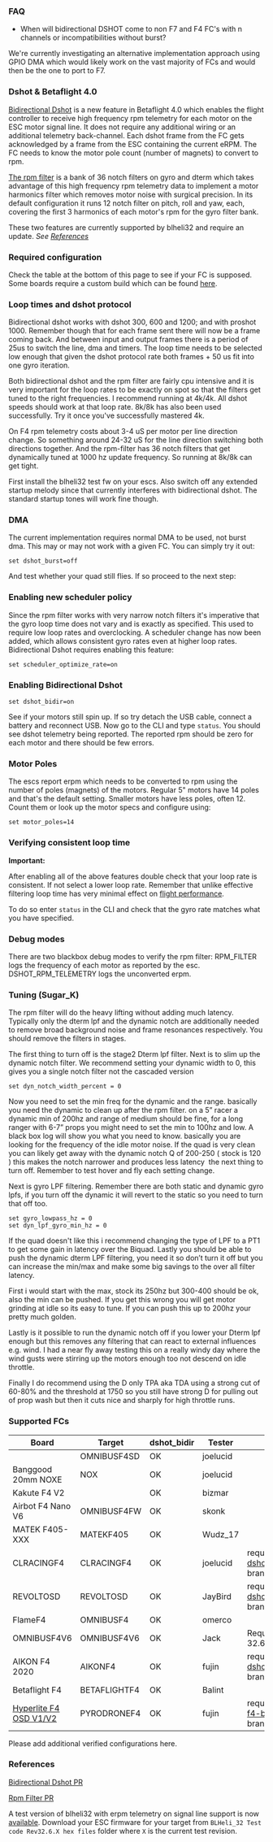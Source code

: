 ### FAQ

- When will bidirectional DSHOT come to non F7 and F4 FC's with n channels or incompatibilities without burst?

We're currently investigating an alternative implementation approach using GPIO DMA which would likely work on the vast majority of FCs and would then be the one to port to F7.

### Dshot & Betaflight 4.0

[Bidirectional Dshot](https://github.com/betaflight/betaflight/pull/7264) is a new feature in Betaflight 4.0 which enables the flight controller to receive high frequency rpm telemetry for each motor on the ESC motor signal line. It does not require any additional wiring or an additional telemetry back-channel. Each dshot frame from the FC gets acknowledged by a frame from the ESC containing the current eRPM. The FC needs to know the motor pole count (number of magnets) to convert to rpm.

[The rpm filter](https://github.com/betaflight/betaflight/pull/7271) is a bank of 36 notch filters on gyro and dterm which takes advantage of this high frequency rpm telemetry data to implement a motor harmonics filter which removes motor noise with surgical precision. In its default configuration it runs 12 notch filter on pitch, roll and yaw, each, covering the first 3 harmonics of each motor's rpm for the gyro filter bank.

These two features are currently supported by blheli32 and require an update. _See [References](#References)_

### Required configuration

Check the table at the bottom of this page to see if your FC is supposed. Some boards require a custom build which can be found [here](https://ci.betaflight.tech/job/Joelucid%20dshot%20bidir%20test/lastSuccessfulBuild/artifact/obj/).

### Loop times and dshot protocol

Bidirectional dshot works with dshot 300, 600 and 1200; and with proshot 1000. Remember though that for each frame sent there will now be a frame coming back. And between input and output frames there is a period of 25us to switch the line, dma and timers. The loop time needs to be selected low enough that given the dshot protocol rate both frames + 50 us fit into one gyro iteration. 

Both bidirectional dshot and the rpm filter are fairly cpu intensive and it is very important for the loop rates to be exactly on spot so that the filters get tuned to the right frequencies. I recommend running at 4k/4k. All dshot speeds should work at that loop rate. 8k/8k has also been used successfully. Try it once you've successfully mastered 4k.

On F4 rpm telemetry costs about 3-4 uS per motor per line direction change. So something around 24-32 uS for the line direction switching both directions together. And the rpm-filter has 36 notch filters that get dynamically tuned at 1000 hz update frequency. So running at 8k/8k can get tight.

First install the blheli32 test fw on your escs. Also switch off any extended startup melody since that currently interferes with bidirectional dshot. The standard startup tones will work fine though.

### DMA

The current implementation requires normal DMA to be used, not burst dma. This may or may not work with a given FC. You can simply try it out:

``set dshot_burst=off``

And test whether your quad still flies. If so proceed to the next step:

### Enabling new scheduler policy

Since the rpm filter works with very narrow notch filters it's imperative that the gyro loop time does not vary and is exactly as specified. This used to require low loop rates and overclocking. A scheduler change has now been added, which allows consistent gyro rates even at higher loop rates. Bidirectional Dshot requires enabling this feature:

``set scheduler_optimize_rate=on``

### Enabling Bidirectional Dshot

``set dshot_bidir=on``

See if your motors still spin up. If so try detach the USB cable, connect a battery and reconnect USB. Now go to the CLI and type ``status``. You should see dshot telemetry being reported. The reported rpm should be zero for each motor and there should be few errors.

### Motor Poles

The escs report erpm which needs to be converted to rpm using the number of poles (magnets) of the motors. Regular 5" motors have 14 poles and that's the default setting. Smaller motors have less poles, often 12. Count them or look up the motor specs and configure using:

``set motor_poles=14``

### Verifying consistent loop time

**Important:**

After enabling all of the above features double check that your loop rate is consistent. If not select a lower loop rate. Remember that unlike effective filtering loop time has very minimal effect on [flight performance](https://github.com/betaflight/betaflight/issues/7327).

To do so enter ``status`` in the CLI and check that the gyro rate matches what you have specified.

### Debug modes

There are two blackbox debug modes to verify the rpm filter: RPM_FILTER logs the frequency of each motor as reported by the esc. DSHOT_RPM_TELEMETRY logs the unconverted erpm.

### Tuning (Sugar_K)

The rpm filter will do the heavy lifting without adding much latency. Typically only the dterm lpf and the dynamic notch are additionally needed to remove broad background noise and frame resonances respectively. You should remove the filters in stages.

The first thing to turn off is the stage2 Dterm lpf filter. Next is to slim up the dynamic notch filter. We recommend setting your dynamic width to 0, this gives you a single notch filter not the cascaded version 
```
set dyn_notch_width_percent = 0
```
Now you need to set the min freq for the dynamic and the range. basically you need the dynamic to clean up after the rpm filter. on a 5” racer a dynamic min of 200hz and range of medium should be fine, for a long ranger with 6-7” props you might need to set the min to 100hz and low. A black box log will show you what you need to know. basically you are looking for the frequency of the idle motor noise. If the quad is very clean you can likely get away with the dynamic notch Q of 200-250 ( stock is 120 ) this makes the notch narrower and produces less latency 
the next thing to turn off. Remember to test hover and fly each setting change.

Next is gyro LPF filtering. Remember there are both static and dynamic gyro lpfs, if you turn off the dynamic it will revert to the static so you need to turn that off too. 
```
set gyro_lowpass_hz = 0
set dyn_lpf_gyro_min_hz = 0
```

If the quad doesn't like this i recommend changing the type of LPF to a PT1 to get some gain in latency over the Biquad. Lastly you should be able to push the dynamic dterm LPF filtering, you need it so don’t turn it off but you can increase the min/max and make some big savings to the over all filter latency.

First i would start with the max, stock its 250hz but 300-400 should be ok, also the min can be pushed. If you get this wrong you will get motor grinding at idle so its easy to tune. If you can push this up to 200hz your pretty much golden.

Lastly is it possible to run the dynamic notch off if you lower your Dterm lpf enough but this removes any filtering that can react to external influences e.g. wind. I had a near fly away testing this on a really windy day where the wind gusts were stirring up the motors enough too not descend on idle throttle.

Finally I do recommend using the D only TPA aka TDA using a strong cut of 60-80% and the threshold at 1750 so you still have strong D for pulling out of prop wash but then it cuts nice and sharply for high throttle runs.

### Supported FCs

| Board | Target | dshot_bidir | Tester | Notes |
|---|--|---|---|---|
|       | OMNIBUSF4SD | OK | joelucid |
| Banggood 20mm NOXE | NOX | OK | joelucid |
| Kakute F4 V2 | | OK | bizmar |
| Airbot F4 Nano V6 | OMNIBUSF4FW | OK | skonk |
| MATEK F405-XXX | MATEKF405 | OK | Wudz_17 |
| CLRACINGF4 | CLRACINGF4 | OK | joelucid | requires [dshot_bidir_newtargets](https://github.com/joelucid/betaflight/tree/dshot_bidir_newtargets) branch |
| REVOLTOSD | REVOLTOSD | OK | JayBird | requires [dshot_bidir_newtargets](https://github.com/joelucid/betaflight/tree/dshot_bidir_newtargets) branch |
| FlameF4 | OMNIBUSF4 | OK | omerco | |
|OMNIBUSF4V6| OMNIBUSF4V6 | OK | Jack | Requires ESC FW 32.6.2 |
| AIKON F4 2020 | AIKONF4 | OK | fujin | requires [dshot_bidir_newtargets](https://github.com/joelucid/betaflight/tree/dshot_bidir_newtargets) branch |
| Betaflight F4 | BETAFLIGHTF4 | OK | Balint | |
| [Hyperlite F4 OSD V1/V2](https://pyrodrone.com/products/hyperlite-f4-osd) | PYRODRONEF4 | OK | fujin | requires [pyrodrone-f4-bidir-support](https://github.com/fujin/betaflight/tree/pyrodronef4-bidir-support) branch |

Please add additional verified configurations here.

### References

[Bidirectional Dshot PR](https://github.com/betaflight/betaflight/pull/7264)

[Rpm Filter PR](https://github.com/betaflight/betaflight/pull/7271)

A test version of blheli32 with erpm telemetry on signal line support is now [available](https://github.com/bitdump/BLHeli/tree/master/BLHeli_32%20ARM). Download your ESC firmware for your target from `BLHeli_32 Test code Rev32.6.X hex files` folder where `X` is the current test revision.